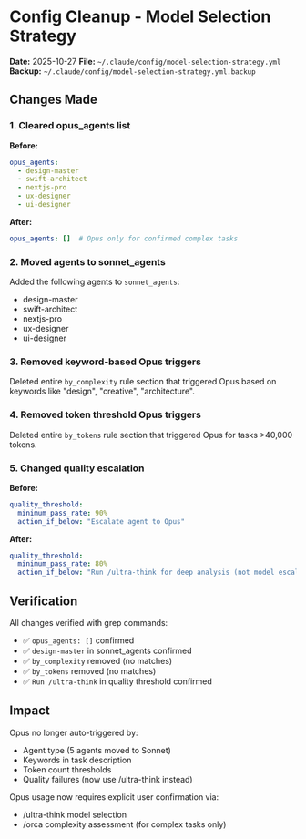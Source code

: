# Config Cleanup - Model Selection Strategy

**Date:** 2025-10-27
**File:** `~/.claude/config/model-selection-strategy.yml`
**Backup:** `~/.claude/config/model-selection-strategy.yml.backup`

## Changes Made

### 1. Cleared opus_agents list
**Before:**
```yaml
opus_agents:
  - design-master
  - swift-architect
  - nextjs-pro
  - ux-designer
  - ui-designer
```

**After:**
```yaml
opus_agents: []  # Opus only for confirmed complex tasks
```

### 2. Moved agents to sonnet_agents
Added the following agents to `sonnet_agents`:
- design-master
- swift-architect
- nextjs-pro
- ux-designer
- ui-designer

### 3. Removed keyword-based Opus triggers
Deleted entire `by_complexity` rule section that triggered Opus based on keywords like "design", "creative", "architecture".

### 4. Removed token threshold Opus triggers
Deleted entire `by_tokens` rule section that triggered Opus for tasks >40,000 tokens.

### 5. Changed quality escalation
**Before:**
```yaml
quality_threshold:
  minimum_pass_rate: 90%
  action_if_below: "Escalate agent to Opus"
```

**After:**
```yaml
quality_threshold:
  minimum_pass_rate: 80%
  action_if_below: "Run /ultra-think for deep analysis (not model escalation)"
```

## Verification

All changes verified with grep commands:
- ✅ `opus_agents: []` confirmed
- ✅ `design-master` in sonnet_agents confirmed
- ✅ `by_complexity` removed (no matches)
- ✅ `by_tokens` removed (no matches)
- ✅ `Run /ultra-think` in quality threshold confirmed

## Impact

Opus no longer auto-triggered by:
- Agent type (5 agents moved to Sonnet)
- Keywords in task description
- Token count thresholds
- Quality failures (now use /ultra-think instead)

Opus usage now requires explicit user confirmation via:
- /ultra-think model selection
- /orca complexity assessment (for complex tasks only)
